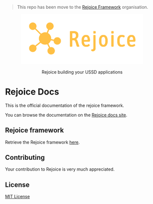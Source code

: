 > This repo has been move to the [Rejoice Framework](https://github.com/rejoice-framework/docs) organisation.

<div align="center">
<img width="400" src="assets/images/logo.png">

Rejoice building your USSD applications
</div>

# Rejoice Docs

This is the official documentation of the rejoice framework.

You can browse the documentation on the [Rejoice docs site](https://prinx.github.io/rejoice-docs).

## Rejoice framework

Retrieve the Rejoice framework [here](https://github.com/prinx/rejoice).

## Contributing

Your contribution to Rejoice is very much appreciated.

## License

[MIT License](LICENSE)
